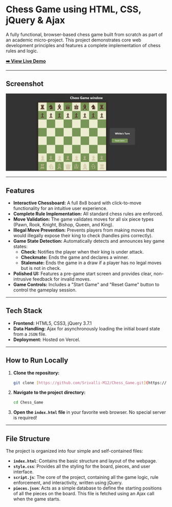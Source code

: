 # Chess Game using HTML, CSS, jQuery & Ajax

A fully functional, browser-based chess game built from scratch as part of an academic micro-project. This project demonstrates core web development principles and features a complete implementation of chess rules and logic.

**[➡️ View Live Demo](https://chess-game-iota-neon.vercel.app/)**

---

## Screenshot

![Chess Game Screenshot](screenshot.png)

---

## Features

- **Interactive Chessboard:** A full 8x8 board with click-to-move functionality for an intuitive user experience.
- **Complete Rule Implementation:** All standard chess rules are enforced.
- **Move Validation:** The game validates moves for all six piece types (Pawn, Rook, Knight, Bishop, Queen, and King).
- **Illegal Move Prevention:** Prevents players from making moves that would illegally expose their king to check (handles pins correctly).
- **Game State Detection:** Automatically detects and announces key game states:
  - **Check:** Notifies the player when their king is under attack.
  - **Checkmate:** Ends the game and declares a winner.
  - **Stalemate:** Ends the game in a draw if a player has no legal moves but is not in check.
- **Polished UI:** Features a pre-game start screen and provides clear, non-intrusive feedback for invalid moves.
- **Game Controls:** Includes a "Start Game" and "Reset Game" button to control the gameplay session.

---

## Tech Stack

- **Frontend:** HTML5, CSS3, jQuery 3.7.1
- **Data Handling:** Ajax for asynchronously loading the initial board state from a `JSON` file.
- **Deployment:** Hosted on Vercel.

---

## How to Run Locally

1.  **Clone the repository:**
    ```bash
    git clone [https://github.com/Srivalli-M12/Chess_Game.git](https://Srivalli-M12/your-username/Chess_Game.git)
    ```
2.  **Navigate to the project directory:**
    ```bash
    cd Chess_Game
    ```
3.  **Open the `index.html` file** in your favorite web browser. No special server is required!

---

## File Structure

The project is organized into four simple and self-contained files:

- **`index.html`**: Contains the basic structure and layout of the webpage.
- **`style.css`**: Provides all the styling for the board, pieces, and user interface.
- **`script.js`**: The core of the project, containing all the game logic, rule enforcement, and interactivity, written using jQuery.
- **`pieces.json`**: Acts as a simple database to define the starting positions of all the pieces on the board. This file is fetched using an Ajax call when the game starts.
